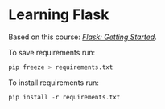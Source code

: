 # Learning Flask

Based on this course: _[Flask: Getting Started](https://app.pluralsight.com/library/courses/flask-getting-started/table-of-contents)_.

To save requirements run:
```python
pip freeze > requirements.txt
```

To install requirements run:

```python
pip install -r requirements.txt
```

